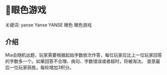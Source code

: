 # 👀眼色游戏

<tldr>
    <p>关键词: <shortcut>yanse</shortcut> <shortcut>Yanse</shortcut> <shortcut>YANSE</shortcut> <shortcut>眼色</shortcut> <shortcut>眼色游戏</shortcut></p>
</tldr>

## 介绍
Mia会随机出题，玩家需要根据起始字数依次作答，每位玩家应比上一位玩家回答的字数多一个。如果回答不合理、病句、字数错误或者超时，将被淘汰。
直至最后一位玩家获胜，每轮增加3积分。